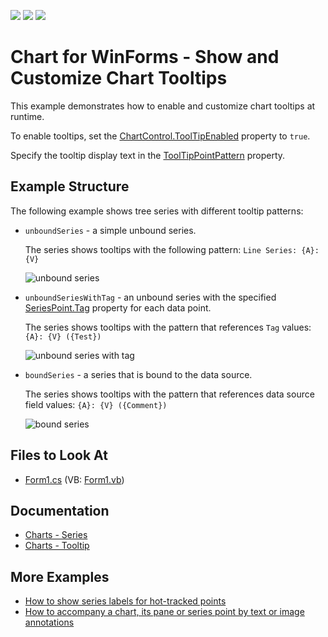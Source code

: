 <!-- default badges list -->
![](https://img.shields.io/endpoint?url=https://codecentral.devexpress.com/api/v1/VersionRange/128575560/21.1.4%2B)
[![](https://img.shields.io/badge/Open_in_DevExpress_Support_Center-FF7200?style=flat-square&logo=DevExpress&logoColor=white)](https://supportcenter.devexpress.com/ticket/details/T198819)
[![](https://img.shields.io/badge/📖_How_to_use_DevExpress_Examples-e9f6fc?style=flat-square)](https://docs.devexpress.com/GeneralInformation/403183)
<!-- default badges end -->

# Chart for WinForms - Show and Customize Chart Tooltips

This example demonstrates how to enable and customize chart tooltips at runtime. 

To enable tooltips, set the [ChartControl.ToolTipEnabled](https://docs.devexpress.com/WindowsForms/DevExpress.XtraCharts.ChartControl.ToolTipEnabled) property to `true`. 

Specify the tooltip display text in the [ToolTipPointPattern](https://docs.devexpress.com/CoreLibraries/DevExpress.XtraCharts.SeriesBase.ToolTipPointPattern) property.

## Example Structure

The following example shows tree series with different tooltip patterns:

*  `unboundSeries` - a simple unbound series.

   The series shows tooltips with the following pattern: `Line Series: {A}:{V}`

    ![unbound series](images/unboundseries.png)

* `unboundSeriesWithTag` - an unbound series with the specified [SeriesPoint.Tag](https://docs.devexpress.com/CoreLibraries/DevExpress.XtraCharts.SeriesPoint.Tag) property for each data point.

    The series shows tooltips with the pattern that references `Tag` values: `{A}: {V} ({Test})`

    ![unbound series with tag](images/unboundseries-with-tag.png)

* `boundSeries` - a series that is bound to the data source.

    The series shows tooltips with the pattern that references data source field values: `{A}: {V} ({Comment})`

    ![bound series](images/boundseries.png)

## Files to Look At

* [Form1.cs](./CS/TooltipCustomization/Form1.cs) (VB: [Form1.vb](./VB/TooltipCustomization/Form1.vb))

## Documentation 

* [Charts - Series](https://docs.devexpress.com/WindowsForms/6167/controls-and-libraries/chart-control/series?p=netframework)
* [Charts - Tooltip](https://docs.devexpress.com/WindowsForms/11977/controls-and-libraries/chart-control/end-user-features/tooltip-and-crosshair-cursor/tooltip)

## More Examples

* [How to show series labels for hot-tracked points](https://github.com/DevExpress-Examples/how-to-show-series-labels-for-hot-tracked-points-e2483)
* [How to accompany a chart, its pane or series point by text or image annotations](https://github.com/DevExpress-Examples/how-to-accompany-a-chart-its-pane-or-series-point-by-text-or-image-annotations-e2188)